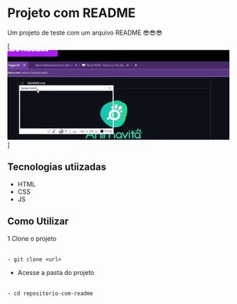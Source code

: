 # Projeto com README
Um projeto de teste com um arquivo README 😎😎😎

[<img src="./tela.gif" alt="gif da tela inicial do projeto xyz">]

## Tecnologias utiizadas 
- HTML
- CSS
- JS

## Como Utilizar

1 Clone o projeto 
```

- git clone <url>
```

- Acesse a pasta do projeto
```

- cd repositorio-com-readme
```



